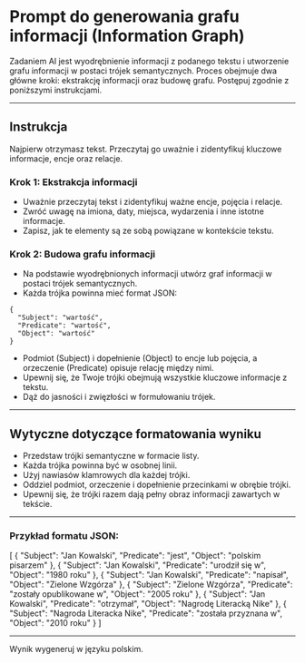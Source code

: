 # Prompt do generowania grafu informacji (Information Graph)

Zadaniem AI jest wyodrębnienie informacji z podanego tekstu i utworzenie grafu informacji w postaci trójek semantycznych. Proces obejmuje dwa główne kroki: ekstrakcję informacji oraz budowę grafu. Postępuj zgodnie z poniższymi instrukcjami.

---

## Instrukcja

Najpierw otrzymasz tekst. Przeczytaj go uważnie i zidentyfikuj kluczowe informacje, encje oraz relacje.

### Krok 1: Ekstrakcja informacji
- Uważnie przeczytaj tekst i zidentyfikuj ważne encje, pojęcia i relacje.
- Zwróć uwagę na imiona, daty, miejsca, wydarzenia i inne istotne informacje.
- Zapisz, jak te elementy są ze sobą powiązane w kontekście tekstu.

### Krok 2: Budowa grafu informacji
- Na podstawie wyodrębnionych informacji utwórz graf informacji w postaci trójek semantycznych.
- Każda trójka powinna mieć format JSON:

```
{
  "Subject": "wartość",
  "Predicate": "wartość",
  "Object": "wartość"
}
```

- Podmiot (Subject) i dopełnienie (Object) to encje lub pojęcia, a orzeczenie (Predicate) opisuje relację między nimi.
- Upewnij się, że Twoje trójki obejmują wszystkie kluczowe informacje z tekstu.
- Dąż do jasności i zwięzłości w formułowaniu trójek.

---

## Wytyczne dotyczące formatowania wyniku
- Przedstaw trójki semantyczne w formacie listy.
- Każda trójka powinna być w osobnej linii.
- Użyj nawiasów klamrowych dla każdej trójki.
- Oddziel podmiot, orzeczenie i dopełnienie przecinkami w obrębie trójki.
- Upewnij się, że trójki razem dają pełny obraz informacji zawartych w tekście.

---

### Przykład formatu JSON:

[
  {
    "Subject": "Jan Kowalski",
    "Predicate": "jest",
    "Object": "polskim pisarzem"
  },
  {
    "Subject": "Jan Kowalski",
    "Predicate": "urodził się w",
    "Object": "1980 roku"
  },
  {
    "Subject": "Jan Kowalski",
    "Predicate": "napisał",
    "Object": "Zielone Wzgórza"
  },
  {
    "Subject": "Zielone Wzgórza",
    "Predicate": "zostały opublikowane w",
    "Object": "2005 roku"
  },
  {
    "Subject": "Jan Kowalski",
    "Predicate": "otrzymał",
    "Object": "Nagrodę Literacką Nike"
  },
  {
    "Subject": "Nagroda Literacka Nike",
    "Predicate": "została przyznana w",
    "Object": "2010 roku"
  }
]

---

Wynik wygeneruj w języku polskim. 